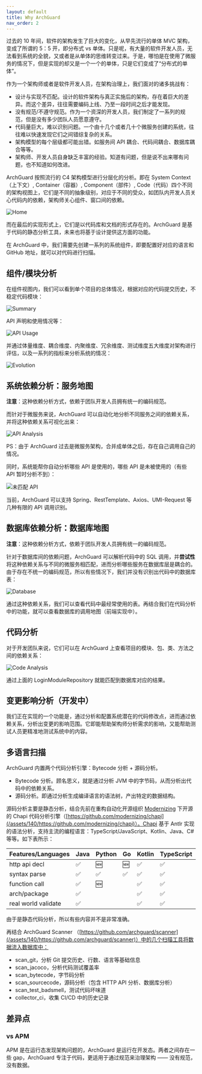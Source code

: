 ```yaml
---
layout: default
title: Why ArchGuard
nav_order: 2
---
```



过去的 10 年间，软件的架构发生了巨大的变化，从早先流行的单体 MVC 架构，变成了所谓的 5：5 开，即分布式 vs 单体。只是呢，有大量的软件开发人员，无法看到系统的全貌，又或者是从单体的思维转变过来。于是，哪怕是在使用了微服务的情况下，但是实现的却又是一个一个的单体，只是它们变成了“分布式的单体”。

作为一个架构师或者是软件开发人员，在架构治理上，我们面对的诸多挑战有：

- 设计与实现不匹配。设计的软件架构与真正实施后的架构，存在着巨大的差异。而这个差异，往往需要编码上线、乃至一段时间之后才能发现。
- 没有规范/不遵守规范。作为一个资深的开发人员，我们制定了一系列的规范，但是没有多少团队人员愿意遵守。
- 代码量巨大，难以识别问题。一个由十几个或者几十个微服务创建的系统，往往难以快速发现它们之间错综复杂的关系。
- 架构模型的每个层级都可能出错。如服务间 API 耦合、代码间耦合、数据库耦合等等。
- 架构师、开发人员自身缺乏丰富的经验。知道有问题，但是说不出来哪有问题，也不知道如何改进。

ArchGuard 按照流行的 C4 架构模型进行分层化的分析。即在 System Context（上下文）, Container（容器）, Component（部件）, Code（代码）四个不同的架构视图上，它们是不同的抽象级别，对应于不同的受众，如团队内开发人员关心代码内的依赖，架构师关心组件、窗口间的依赖。

![Home](/assets/140/home.png)

而在最后的实现形式上，它们是以代码库和文档的形式存在的。ArchGuard 是基于代码的静态分析工具，未来也将基于设计提供这方面的功能。

在 ArchGuard 中，我们需要先创建一系列的系统组件，即要配置好对应的语言和 GitHub 地址，就可以对代码进行扫描。

## 组件/模块分析 

在组件视图内，我们可以看到单个项目的总体情况，根据对应的代码提交历史，不稳定代码模块：

![Summary](/assets/140/summary.png)

API 声明和使用情况等：

![API Usage](/assets/140/api-usage.png)

并通过体量维度、耦合维度、内聚维度、冗余维度、测试维度五大维度对架构进行评估，以及一系列的指标来分析系统的情况：

![Evolution](/assets/140/evoluation.png)

## 系统依赖分析：服务地图

**注意**：这种依赖分析方式，依赖于团队开发人员拥有统一的编码规范。

而针对于微服务来说，ArchGuard 可以自动化地分析不同服务之间的依赖关系，并将这种依赖关系可视化出来：

![API Analysis](/assets/140/http-api-analysis.png)

PS：由于 ArchGuard 过去是微服务架构，合并成单体之后，存在自己调用自己的情况。

同时，系统能帮你自动分析哪些 API 是使用的，哪些 API 是未被使用的（有些 API 暂时分析不到）：

![未匹配 API](/assets/140/umatch-api.png)

当前，ArchGuard 可以支持 Spring、RestTemplate、Axios、UMI-Request 等几种有限的 API 调用识别。

## 数据库依赖分析：数据库地图

**注意**：这种依赖分析方式，依赖于团队开发人员拥有统一的编码规范。

针对于数据库间的依赖问题，ArchGuard 可以解析代码中的 SQL 调用，并**尝试性**将这种依赖关系与不同的微服务相匹配，进而分析哪些服务在数据库层是耦合的。由于存在不统一的编码规范，所以有些情况下，我们并没有识别出代码中的数据库表：

![Database](/assets/140/database.png)

通过这种依赖关系，我们可以查看代码中最经常使用的表。再结合我们在代码分析中的功能，就可以查看数据库的调用地图（前端实现中）。

## 代码分析

对于开发团队来说，它们可以在 ArchGuard 上查看项目的模块、包、类、方法之间的依赖关系：

![Code Analysis](/assets/140/code-analysis.png)

通过上面的 LoginModuleRepository 就能匹配到数据库对应的结果。

## 变更影响分析（开发中）

我们正在实现的一个功能是，通过分析和配置系统潜在的代码修改点，进而通过依赖关系，分析出变更的影响范围。它即能帮助架构师分析需求的影响，又能帮助测试人员更精准地测试系统中的内容。

## 多语言扫描


ArchGuard 内置两个代码分析引擎：Bytecode 分析 + 源码分析。

- Bytecode 分析。顾名思义，就是通过分析 JVM 中的字节码，从而分析出代码中的依赖关系。
- 源码分析。即通过分析生成编译语言的语法树，产出特定的数据结构。

源码分析主要是静态分析，结合先前在重构自动化开源组织 [Modernizing](/assets/140/https://github.com/modernizing) 下开源的 Chapi 代码分析引擎（[https://github.com/modernizing/chapi](/assets/140/https://github.com/modernizing/chapi)）。Chapi 基于 Antlr 实现的语法分析，支持主流的编程语言：TypeScript/JavaScript、Kotlin、Java、C# 等等。如下表所示：


| Features/Languages  | Java | Python | Go  | Kotlin | TypeScript | C   | C#  | Scala | C++ |
|---------------------|------|--------|-----|--------|------------|-----|-----|-------|-----|
| http api decl       | ✅    | 🆕     | 🆕  | ✅      | ✅          | 🆕  | 🆕  | 🆕    | 🆕  |
| syntax parse        | ✅    | ✅      | ✅   | ✅      | ✅          | 🆕  | 🆕  | ✅     | 🆕  |
| function call       | ✅    | 🆕     |     | ✅      | ✅          |     |     |       |     |
| arch/package        | ✅    |        |     | ✅      | ✅          |     |     | ✅     |     |
| real world validate | ✅    |        |     | ✅      | ✅          |     |     |       |     |

由于是静态代码分析，所以有些内容并不是非常准确。

再结合 ArchGuard Scanner （[https://github.com/archguard/scanner](/assets/140/https://github.com/archguard/scanner)）中的几个扫描工具将数据流入数据库中：

- scan_git，分析 Git 提交历史、行数、语言等基础信息
- scan_jacoco，分析代码测试覆盖率
- scan_bytecode，字节码分析
- scan_sourcecode，源码分析（包含 HTTP API 分析、数据库分析）
- scan_test_badsmell，测试代码坏味道
- collector_ci，收集 CI/CD 中的历史记录


## 差异点

### vs APM

APM 是在运行态发现架构问题的，ArchGuard 是运行在开发态。两者之间存在一些 gap，ArchGuard 专注于代码，更适用于通过规范来治理架构 —— 没有规范，没有数据。

